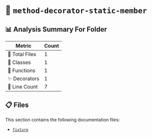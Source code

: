 # 📁 `method-decorator-static-member`

## 📊 Analysis Summary For Folder

| Metric | Count |
|--------|-------|
| 📁 Total Files | 1 |
| 🧱 Classes | 1 |
| 🔧 Functions | 1 |
| ✨ Decorators | 1 |
| 🔢 Line Count | 7 |


## 📋 Files

This section contains the following documentation files:

- [`fixture`](./fixture.md)